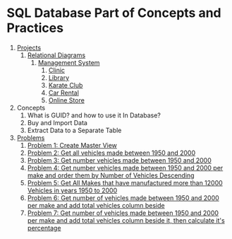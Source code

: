 # SQL Database Part of Concepts and Practices

1. [Projects](src/_1_projects)
    1. [Relational Diagrams](src/_1_projects/_1_1_relational_diagrams)
        1. [Management System](src/_1_projects/_1_1_relational_diagrams/_1_1_1_management_system)
            1. [Clinic](src/_1_projects/_1_1_relational_diagrams/_1_1_1_management_system/Clinic.mmd)
            2. [Library](src/_1_projects/_1_1_relational_diagrams/_1_1_1_management_system/Library.mmd)
            3. [Karate Club](src/_1_projects/_1_1_relational_diagrams/_1_1_1_management_system/KarateClub.mmd)
            4. [Car Rental](src/_1_projects/_1_1_relational_diagrams/_1_1_1_management_system/CarRental.mmd)
            5. [Online Store](src/_1_projects/_1_1_relational_diagrams/_1_1_1_management_system/OnlineStore.mmd)
2. Concepts
    1. What is GUID? and how to use it In Database?
    2. Buy and Import Data
    3. Extract Data to a Separate Table
3. [Problems](src/_2_problems)
    1. [Problem 1: Create Master View](src/_2_problems/_2_1_create_master_view)
    2. [Problem 2: Get all vehicles made between 1950 and 2000](src/_2_problems/_2_2_get_all_vehicles_made_between_1950_and_2000)
    3. [Problem 3: Get number vehicles made between 1950 and 2000](src/_2_problems/_2_3_get_number_vehicles_made_between_1950_and_2000)
    4. [Problem 4: Get number vehicles made between 1950 and 2000 per make and order them by Number of Vehicles Descending](src/_2_problems/_2_4_get_number_vehicles_made_between_1950_and_2000_per_make_and_order_them_by_number_of_vehicles_descending)
    5. [Problem 5: Get All Makes that have manufactured more than 12000 Vehicles in years 1950 to 2000](src/_2_problems/_2_5_get_all_makes_that_have_manufactured_more_than_12000_vehicles_in_years_1950_to_2000)
    6. [Problem 6: Get number of vehicles made between 1950 and 2000 per make and add total vehicles column beside](src/_2_problems/_2_6_get_number_of_vehicles_made_between_1950_and_2000_per_make_and_add_total_vehicles_column_beside)
    7. [Problem 7: Get number of vehicles made between 1950 and 2000 per make and add total vehicles column beside it, then calculate it's percentage](src/_2_problems/_2_7_get_number_of_vehicles_made_between_1950_and_2000_per_make_and_add_total_vehicles_column_beside_it_then_calculate_it_is_percentage)